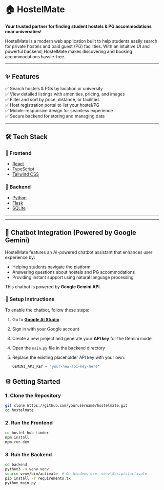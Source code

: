 # 🏠 HostelMate

**Your trusted partner for finding student hostels & PG accommodations near universities!**

HostelMate is a modern web application built to help students easily search for private hostels and paid guest (PG) facilities. With an intuitive UI and powerful backend, HostelMate makes discovering and booking accommodations hassle-free.

---

## ✨ Features

✅ Search hostels & PGs by location or university  
✅ View detailed listings with amenities, pricing, and images  
✅ Filter and sort by price, distance, or facilities  
✅ Host registration portal to list your hostel/PG  
✅ Mobile-responsive design for seamless experience  
✅ Secure backend for storing and managing data  


---

## 🛠️ Tech Stack

### 🚀 Frontend
- [React](https://reactjs.org/)
- [TypeScript](https://www.typescriptlang.org/)
- [Tailwind CSS](https://tailwindcss.com/)

### 🧠 Backend
- [Python](https://www.python.org/)
- [Flask](https://flask.palletsprojects.com/)
- [SQLite](https://www.sqlite.org/index.html)

---
---

## 🤖 Chatbot Integration (Powered by Google Gemini)

HostelMate features an AI-powered chatbot assistant that enhances user experience by:

- Helping students navigate the platform
- Answering questions about hostels and PG accommodations
- Providing instant support using natural language processing

This chatbot is powered by **Google Gemini API**.

### 🧠 Setup Instructions

To enable the chatbot, follow these steps:

1. Go to **[Google AI Studio](https://makersuite.google.com/app)**
2. Sign in with your Google account
3. Create a new project and generate your **API key** for the Gemini model
4. Open the `main.py` file in the backend directory
5. Replace the existing placeholder API key with your own:

   ```python
   GEMINI_API_KEY = "your-new-api-key-here"

## ⚙️ Getting Started

### 1. Clone the Repository

```bash
git clone https://github.com/yourusername/hostelmate.git
cd hostelmate

```

### 2. Run the Frontend
```bash
cd hostel-hub-finder
npm install
npm run dev
```

### 3. Run the Backend
```bash
cd backend
python3 -m venv venv
source venv/bin/activate  # On Windows use: venv\Scripts\activate
pip install -r requirements.tx
python main.py
```
